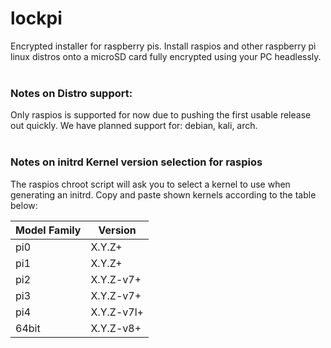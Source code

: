 # lockpi
Encrypted installer for raspberry pis. Install raspios and other raspberry pi linux distros onto a microSD card fully encrypted using your PC headlessly.<br/><br/>

### Notes on Distro support:
Only raspios is supported for now due to pushing the first usable release out quickly. We have planned support for: debian, kali, arch.<br/><br/>

### Notes on initrd Kernel version selection for raspios
The raspios chroot script will ask you to select a kernel to use when generating an initrd. Copy and paste shown kernels according to the table below:

|Model Family|Version|
---|---
|pi0|X.Y.Z+|
|pi1|X.Y.Z+|
|pi2|X.Y.Z-v7+|
|pi3|X.Y.Z-v7+|
|pi4|X.Y.Z-v7l+|
|64bit|X.Y.Z-v8+|
